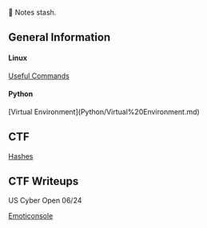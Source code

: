 :page_with_curl: Notes stash. 
<h2>General Information</h2>
	<h4>Linux</h4>
	
[Useful Commands](Linux/Useful.md)

<h4>Python</h4>
[Virtual Environment](Python/Virtual%20Environment.md)

<h2>CTF</h2>

[Hashes](CTF/Hashing/Hash.md)

<h2>CTF Writeups</h2>
US Cyber Open 06/24

[Emoticonsole](Upload/WriteUPs/Emoticonsole.md)
